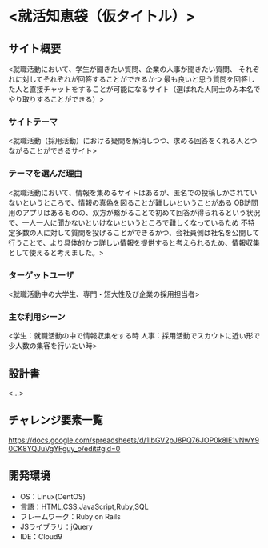 # <就活知恵袋（仮タイトル）>

## サイト概要
<就職活動において、学生が聞きたい質問、企業の人事が聞きたい質問、
それぞれに対してそれぞれが回答することができるかつ
最も良いと思う質問を回答した人と直接チャットをすることが可能になるサイト（選ばれた人同士のみ本名でやり取りすることができる）>

### サイトテーマ
<就職活動（採用活動）における疑問を解消しつつ、求める回答をくれる人とつながることができるサイト>

### テーマを選んだ理由
<就職活動において、情報を集めるサイトはあるが、匿名での投稿しかされていないというところで、情報の真偽を図ることが難しいということがある
OB訪問用のアプリはあるものの、双方が繋がることで初めて回答が得られるという状況で、一人一人に聞かないといけないというところで難しくなっているため
不特定多数の人に対して質問を投げることができるかつ、会社員側は社名を公開して行うことで、より具体的かつ詳しい情報を提供すると考えられるため、情報収集として使えると考えました。>

### ターゲットユーザ
<就職活動中の大学生、専門・短大性及び企業の採用担当者>

### 主な利用シーン
<学生：就職活動の中で情報収集をする時
人事：採用活動でスカウトに近い形で少人数の集客を行いたい時>

## 設計書
<...>

## チャレンジ要素一覧
<https://docs.google.com/spreadsheets/d/1IbGV2pJ8PQ76JOP0k8lE1vNwY90CK8YQJuVgYFguy_o/edit#gid=0>

## 開発環境
- OS：Linux(CentOS)
- 言語：HTML,CSS,JavaScript,Ruby,SQL
- フレームワーク：Ruby on Rails
- JSライブラリ：jQuery
- IDE：Cloud9

